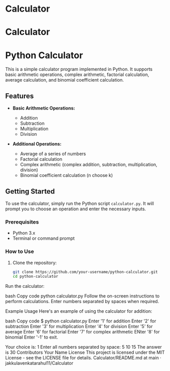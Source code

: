 # Calculator

# Calculator
# Python Calculator

This is a simple calculator program implemented in Python. It supports basic arithmetic operations, complex arithmetic, factorial calculation, average calculation, and binomial coefficient calculation.

## Features

- **Basic Arithmetic Operations:**
  - Addition
  - Subtraction
  - Multiplication
  - Division

- **Additional Operations:**
  - Average of a series of numbers
  - Factorial calculation
  - Complex arithmetic (complex addition, subtraction, multiplication, division)
  - Binomial coefficient calculation (n choose k)

## Getting Started

To use the calculator, simply run the Python script `calculator.py`. It will prompt you to choose an operation and enter the necessary inputs.

### Prerequisites

- Python 3.x
- Terminal or command prompt

### How to Use

1. Clone the repository:
   ```bash
   git clone https://github.com/your-username/python-calculator.git
   cd python-calculator
Run the calculator:

bash
Copy code
python calculator.py
Follow the on-screen instructions to perform calculations. Enter numbers separated by spaces when required.

Example Usage
Here's an example of using the calculator for addition:

bash
Copy code
$ python calculator.py
Enter '1' for addition
Enter '2' for subtraction
Enter '3' for multiplication
Enter '4' for division
Enter '5' for average
Enter '6' for factorial
Enter '7' for complex arithmetic
ENter '8'  for binomial
Enter '-1' to exit.

Your choice is: 1
Enter all numbers separated by space: 5 10 15
The answer is 30
Contributors
Your Name
License
This project is licensed under the MIT License - see the LICENSE file for details.
Calculator/README.md at main · jakkulavenkatarahul11/Calculator
